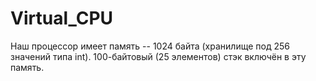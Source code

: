 # Virtual_CPU

Наш процессор имеет память -- 1024 байта (хранилище под 256 значений типа int).
100-байтовый (25 элементов) стэк включён в эту память.